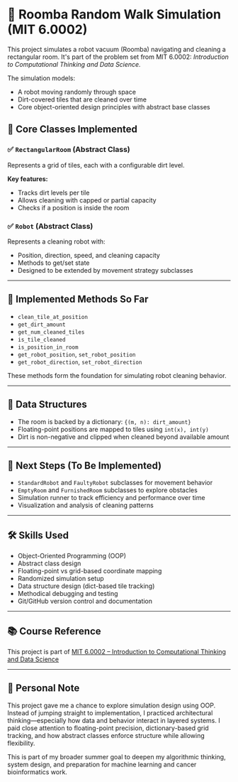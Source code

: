 # 🧹 Roomba Random Walk Simulation (MIT 6.0002)
This project simulates a robot vacuum (Roomba) navigating and cleaning a rectangular room. It's part of the problem set from MIT 6.0002: *Introduction to Computational Thinking and Data Science.*

The simulation models: 
* A robot moving randomly through space
* Dirt-covered tiles that are cleaned over time
* Core object-oriented design principles with abstract base classes

## 🧠 Core Classes Implemented

### ✅ `RectangularRoom` (Abstract Class)
Represents a grid of tiles, each with a configurable dirt level.

**Key features:**
- Tracks dirt levels per tile
- Allows cleaning with capped or partial capacity
- Checks if a position is inside the room

### ✅ `Robot` (Abstract Class)
Represents a cleaning robot with:
- Position, direction, speed, and cleaning capacity
- Methods to get/set state
- Designed to be extended by movement strategy subclasses

---

## 🔧 Implemented Methods So Far

- `clean_tile_at_position`
- `get_dirt_amount`
- `get_num_cleaned_tiles`
- `is_tile_cleaned`
- `is_position_in_room`
- `get_robot_position`, `set_robot_position`
- `get_robot_direction`, `set_robot_direction`

These methods form the foundation for simulating robot cleaning behavior.

---

## 🧱 Data Structures

- The room is backed by a dictionary: `{(m, n): dirt_amount}`
- Floating-point positions are mapped to tiles using `int(x), int(y)`
- Dirt is non-negative and clipped when cleaned beyond available amount

---

## 🚧 Next Steps (To Be Implemented)

- `StandardRobot` and `FaultyRobot` subclasses for movement behavior
- `EmptyRoom` and `FurnishedRoom` subclasses to explore obstacles
- Simulation runner to track efficiency and performance over time
- Visualization and analysis of cleaning patterns

---

## 🛠️ Skills Used

- Object-Oriented Programming (OOP)
- Abstract class design
- Floating-point vs grid-based coordinate mapping
- Randomized simulation setup
- Data structure design (dict-based tile tracking)
- Methodical debugging and testing
- Git/GitHub version control and documentation

---

## 📚 Course Reference

This project is part of [MIT 6.0002 – Introduction to Computational Thinking and Data Science](https://ocw.mit.edu/courses/electrical-engineering-and-computer-science/6-0002-introduction-to-computational-thinking-and-data-science-fall-2016/)

---

## 🧠 Personal Note

This project gave me a chance to explore simulation design using OOP. Instead of jumping straight to implementation, I practiced architectural thinking—especially how data and behavior interact in layered systems. I paid close attention to floating-point precision, dictionary-based grid tracking, and how abstract classes enforce structure while allowing flexibility.

This is part of my broader summer goal to deepen my algorithmic thinking, system design, and preparation for machine learning and cancer bioinformatics work.

